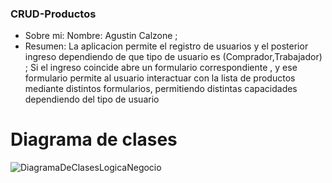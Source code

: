 ### CRUD-Productos

- Sobre mi: Nombre: Agustin Calzone ;
- Resumen: La aplicacion permite el registro de usuarios y el posterior ingreso dependiendo de que tipo de usuario es (Comprador,Trabajador) ; Si el ingreso coincide abre un formulario correspondiente , y ese formulario permite al usuario interactuar con la lista de productos mediante distintos formularios, permitiendo distintas capacidades dependiendo del tipo de usuario

# Diagrama de clases
![DiagramaDeClasesLogicaNegocio](https://github.com/aguscal/Calzone.Agustin.PrimerParcial./assets/106766697/c2519dc2-fd34-4ebd-af3c-39b20bb9d72d)
